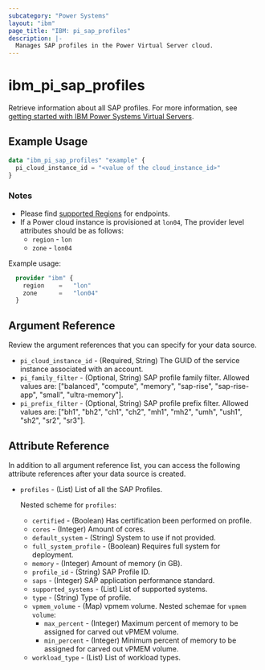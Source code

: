 ```yaml
---
subcategory: "Power Systems"
layout: "ibm"
page_title: "IBM: pi_sap_profiles"
description: |-
  Manages SAP profiles in the Power Virtual Server cloud.
---
```


# ibm_pi_sap_profiles

Retrieve information about all SAP profiles. For more information, see [getting started with IBM Power Systems Virtual Servers](https://cloud.ibm.com/docs/power-iaas?topic=power-iaas-getting-started).

## Example Usage

```terraform
data "ibm_pi_sap_profiles" "example" {
  pi_cloud_instance_id = "<value of the cloud_instance_id>"
}
```

### Notes

- Please find [supported Regions](https://cloud.ibm.com/apidocs/power-cloud#endpoint) for endpoints.
- If a Power cloud instance is provisioned at `lon04`, The provider level attributes should be as follows:
  - `region` - `lon`
  - `zone` - `lon04`

Example usage:

  ```terraform
    provider "ibm" {
      region    =   "lon"
      zone      =   "lon04"
    }
  ```
  
## Argument Reference

Review the argument references that you can specify for your data source.

- `pi_cloud_instance_id` - (Required, String) The GUID of the service instance associated with an account.
- `pi_family_filter` - (Optional, String) SAP profile family filter. Allowed values are: ["balanced", "compute", "memory", "sap-rise", "sap-rise-app", "small", "ultra-memory"].
- `pi_prefix_filter` - (Optional, String) SAP profile prefix filter. Allowed values are: ["bh1", "bh2", "ch1", "ch2", "mh1", "mh2", "umh", "ush1", "sh2", "sr2", "sr3"].

## Attribute Reference

In addition to all argument reference list, you can access the following attribute references after your data source is created.

- `profiles` - (List) List of all the SAP Profiles.

  Nested scheme for `profiles`:
  - `certified` - (Boolean) Has certification been performed on profile.
  - `cores` - (Integer) Amount of cores.
  - `default_system` - (String) System to use if not provided.
  - `full_system_profile` - (Boolean) Requires full system for deployment.
  - `memory` - (Integer) Amount of memory (in GB).
  - `profile_id` - (String) SAP Profile ID.
  - `saps` - (Integer) SAP application performance standard.
  - `supported_systems` - (List) List of supported systems.
  - `type` - (String) Type of profile.
  - `vpmem_volume` - (Map) vpmem volume.
    Nested schemae for `vpmem volume`:
    - `max_percent` - (Integer) Maximum percent of memory to be assigned for carved out vPMEM volume.
    - `min_percent` - (Integer) Minimum percent of memory to be assigned for carved out vPMEM volume.
  - `workload_type` - (List)  List of workload types.
